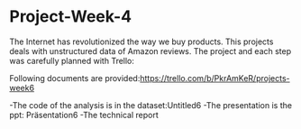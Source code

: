 # Project-Week-4


The Internet has revolutionized the way we buy products.  This projects deals with unstructured data of Amazon reviews. The project and each step was carefully planned with Trello:

Following documents are provided:https://trello.com/b/PkrAmKeR/projects-week6

-The code of the analysis is in the dataset:Untitled6
-The presentation is the ppt: Präsentation6
-The technical report
